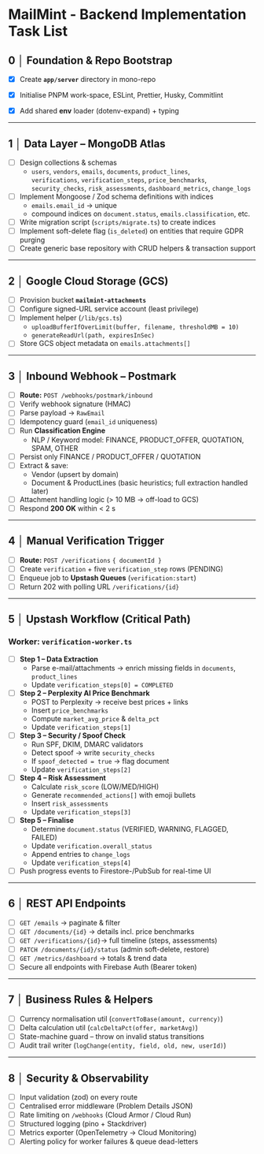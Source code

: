 # MailMint - Backend Implementation Task List


## 0 │ Foundation & Repo Bootstrap
- [x] Create **`app/server`** directory in mono-repo
- [x] Initialise PNPM work-space, ESLint, Prettier, Husky, Commitlint
- [x] Add shared **env** loader (dotenv-expand) + typing


---

## 1 │ Data Layer – MongoDB Atlas
- [ ] Design collections & schemas  
  - `users`, `vendors`, `emails`, `documents`, `product_lines`,  
    `verifications`, `verification_steps`, `price_benchmarks`,  
    `security_checks`, `risk_assessments`, `dashboard_metrics`, `change_logs`
- [ ] Implement Mongoose / Zod schema definitions with indices  
  - `emails.email_id` → unique  
  - compound indices on `document.status`, `emails.classification`, etc.
- [ ] Write migration script (`scripts/migrate.ts`) to create indices
- [ ] Implement soft-delete flag (`is_deleted`) on entities that require GDPR purging
- [ ] Create generic base repository with CRUD helpers & transaction support

---

## 2 │ Google Cloud Storage (GCS)
- [ ] Provision bucket **`mailmint-attachments`**
- [ ] Configure signed-URL service account (least privilege)
- [ ] Implement helper (`/lib/gcs.ts`)  
  - `uploadBufferIfOverLimit(buffer, filename, thresholdMB = 10)`
  - `generateReadUrl(path, expiresInSec)`
- [ ] Store GCS object metadata on `emails.attachments[]`

---

## 3 │ Inbound Webhook – Postmark
- [ ] **Route:** `POST /webhooks/postmark/inbound`
- [ ] Verify webhook signature (HMAC)
- [ ] Parse payload → `RawEmail`
- [ ] Idempotency guard (`email_id` uniqueness)
- [ ] Run **Classification Engine**  
  - NLP / Keyword model: FINANCE, PRODUCT_OFFER, QUOTATION, SPAM, OTHER
- [ ] Persist only FINANCE / PRODUCT_OFFER / QUOTATION
- [ ] Extract & save:
  - Vendor (upsert by domain)
  - Document & ProductLines (basic heuristics; full extraction handled later)
- [ ] Attachment handling logic (> 10 MB → off-load to GCS)
- [ ] Respond **200 OK** within < 2 s

---

## 4 │ Manual Verification Trigger
- [ ] **Route:** `POST /verifications` `{ documentId }`
- [ ] Create `verification` + five `verification_step` rows (PENDING)
- [ ] Enqueue job to **Upstash Queues** (`verification:start`)
- [ ] Return 202 with polling URL `/verifications/{id}`

---

## 5 │ Upstash Workflow (Critical Path)
### Worker: `verification-worker.ts`
- [ ] **Step 1 – Data Extraction**  
  - Parse e-mail/attachments → enrich missing fields in `documents`, `product_lines`
  - Update `verification_steps[0] = COMPLETED`
- [ ] **Step 2 – Perplexity AI Price Benchmark**  
  - POST to Perplexity → receive best prices + links
  - Insert `price_benchmarks`
  - Compute `market_avg_price` & `delta_pct`
  - Update `verification_steps[1]`
- [ ] **Step 3 – Security / Spoof Check**  
  - Run SPF, DKIM, DMARC validators
  - Detect spoof → write `security_checks`
  - If `spoof_detected = true` → flag document
  - Update `verification_steps[2]`
- [ ] **Step 4 – Risk Assessment**  
  - Calculate `risk_score` (LOW/MED/HIGH)
  - Generate `recommended_actions[]` with emoji bullets
  - Insert `risk_assessments`
  - Update `verification_steps[3]`
- [ ] **Step 5 – Finalise**  
  - Determine `document.status` (VERIFIED, WARNING, FLAGGED, FAILED)
  - Update `verification.overall_status`
  - Append entries to `change_logs`
  - Update `verification_steps[4]`
- [ ] Push progress events to Firestore-/PubSub for real-time UI

---

## 6 │ REST API Endpoints
- [ ] `GET /emails`            → paginate & filter
- [ ] `GET /documents/{id}`    → details incl. price benchmarks
- [ ] `GET /verifications/{id}`→ full timeline (steps, assessments)
- [ ] `PATCH /documents/{id}/status` (admin soft-delete, restore)
- [ ] `GET /metrics/dashboard` → totals & trend data
- [ ] Secure all endpoints with Firebase Auth (Bearer token)

---

## 7 │ Business Rules & Helpers
- [ ] Currency normalisation util (`convertToBase(amount, currency)`)
- [ ] Delta calculation util (`calcDeltaPct(offer, marketAvg)`)
- [ ] State-machine guard – throw on invalid status transitions
- [ ] Audit trail writer (`logChange(entity, field, old, new, userId)`)

---

## 8 │ Security & Observability
- [ ] Input validation (zod) on every route
- [ ] Centralised error middleware (Problem Details JSON)
- [ ] Rate limiting on `/webhooks` (Cloud Armor / Cloud Run)
- [ ] Structured logging (pino + Stackdriver)
- [ ] Metrics exporter (OpenTelemetry → Cloud Monitoring)
- [ ] Alerting policy for worker failures & queue dead-letters
